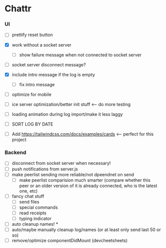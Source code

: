Chattr
==============

### UI
- [ ] prettify reset button
- [x] work without a socket server
  - [ ] show failure message when not connected to socket server
- [ ] socket server disconnect message?
- [x] include intro message if the log is empty
  - [ ] fix intro message
- [ ] optimize for mobile
- [ ] ice server optimization/better init stuff <-- do more testing
- [ ] loading animation during log import/make it less laggy
- [ ] SORT LOG BY DATE

- [ ] Add https://tailwindcss.com/docs/examples/cards <-- perfect for this project

### Backend
- [ ] disconnect from socket server when necessary!
- [ ] push notifications from server.js
- [ ] make peerlist sending more reliable/not dpeendnet on send
  - [ ] make peerlist comparision much smarter (compare whether this peer or an older version of it is already connected, who is the latest one, etc)
- [ ] fancy chat stuff
  - [ ] send files
  - [ ] special commands
  - [ ] read receipts
  - [ ] typing indicator
- [ ] auto cleanup names! *
- [ ] auto/maybe manually cleanup log/names (or at least only send last 50 or so)
- [ ] remove/optimize componentDidMount (devcheetsheets)
